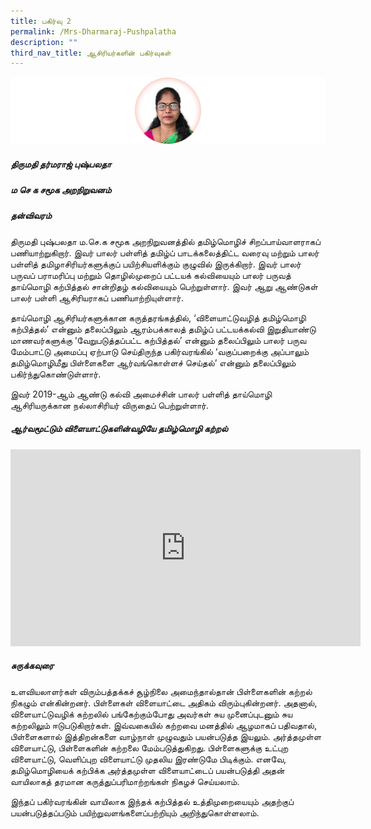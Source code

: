 ```yaml
---
title: பகிர்வு 2
permalink: /Mrs-Dharmaraj-Pushpalatha
description: ""
third_nav_title: ஆசிரியர்களின் பகிர்வுகள்
---
```

![](/images/Dharmaraj.png)

##### **திருமதி தர்மராஜ் புஷ்பலதா**
##### ம செ க சமூக அறநிறுவனம்

##### தன்விவரம் 

திருமதி புஷ்பலதா ம.செ.க சமூக அறநிறுவனத்தில் தமிழ்மொழிச் சிறப்பாய்வாளராகப் பணியாற்றுகிறார். இவர் பாலர் பள்ளித் தமிழ்ப் பாடக்கலைத்திட்ட வரைவு மற்றும் பாலர் பள்ளித் தமிழாசிரியர்களுக்குப் பயிற்சியளிக்கும் குழுவில் இருக்கிறார்.  இவர் பாலர் பருவப் பராமரிப்பு மற்றும் தொழில்முறைப் பட்டயக் கல்வியையும் பாலர் பருவத் தாய்மொழி கற்பித்தல் சான்றிதழ் கல்வியையும் பெற்றுள்ளார். இவர் ஆறு ஆண்டுகள் பாலர் பள்ளி ஆசிரியராகப் பணியாற்றியுள்ளார். 

தாய்மொழி ஆசிரியர்களுக்கான கருத்தரங்கத்தில்,  ‘விளையாட்டுவழித் தமிழ்மொழி கற்பித்தல்’ என்னும் தலைப்பிலும் ஆரம்பக்காலத் தமிழ்ப் பட்டயக்கல்வி இறுதியாண்டு மாணவர்களுக்கு ‘வேறுபடுத்தப்பட்ட கற்பித்தல்’ என்னும் தலைப்பிலும் பாலர் பருவ மேம்பாட்டு அமைப்பு ஏற்பாடு செய்திருந்த பகிர்வரங்கில் ‘வகுப்பறைக்கு அப்பாலும் தமிழ்மொழிமீது பிள்ளைகளை ஆர்வங்கொள்ளச் செய்தல்’ என்னும் தலைப்பிலும் பகிர்ந்துகொண்டுள்ளார்.  

இவர் 2019-ஆம் ஆண்டு கல்வி அமைச்சின் பாலர் பள்ளித் தாய்மொழி ஆசிரியருக்கான நல்லாசிரியர் விருதைப் பெற்றுள்ளார்.


##### **ஆர்வமூட்டும் விளையாட்டுகளின்வழியே தமிழ்மொழி கற்றல்**

<iframe width="560" height="315" src="https://www.youtube.com/embed/0NJIn1vzBrg?controls=0" title="YouTube video player" frameborder="0" allow="accelerometer; autoplay; clipboard-write; encrypted-media; gyroscope; picture-in-picture" allowfullscreen></iframe>

##### சுருக்கவுரை 

உளவியலாளர்கள் விரும்பத்தக்கச் சூழ்நிலை அமைந்தால்தான் பிள்ளைகளின் கற்றல் நிகழும் என்கின்றனர்.  பிள்ளைகள் விளையாட்டை அதிகம் விரும்புகின்றனர். அதனால், விளையாட்டுவழிக் கற்றலில் பங்கேற்கும்போது அவர்கள் சுய முனைப்புடனும் சுய கற்றலிலும் ஈடுபடுகிறார்கள். இவ்வகையில் கற்றவை மனத்தில் ஆழமாகப் பதிவதால், பிள்ளைகளால் இத்திறன்களை வாழ்நாள் முழுவதும் பயன்படுத்த இயலும். அர்த்தமுள்ள விளையாட்டு, பிள்ளைகளின் கற்றலை மேம்படுத்துகிறது. பிள்ளைகளுக்கு உட்புற விளையாட்டு, வெளிப்புற விளையாட்டு முதலிய இரண்டுமே பிடிக்கும்.  எனவே, தமிழ்மொழியைக் கற்பிக்க அர்த்தமுள்ள விளையாட்டைப் பயன்படுத்தி அதன் வாயிலாகத் தரமான கருத்துப்பரிமாற்றங்கள் நிகழச் செய்யலாம். 

இந்தப் பகிர்வரங்கின் வாயிலாக இந்தக் கற்பித்தல் உத்திமுறையையும் அதற்குப் பயன்படுத்தப்படும்  பயிற்றுவளங்களைப்பற்றியும் அறிந்துகொள்ளலாம்.